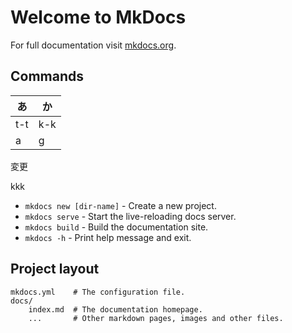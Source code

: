 # Welcome to MkDocs

For full documentation visit [mkdocs.org](https://www.mkdocs.org).

## Commands


| あ  | か  |
| --- | --- |
| t-t | k-k |
| a   | g   |

変更

kkk

* `mkdocs new [dir-name]` - Create a new project.
* `mkdocs serve` - Start the live-reloading docs server.
* `mkdocs build` - Build the documentation site.
* `mkdocs -h` - Print help message and exit.

## Project layout

    mkdocs.yml    # The configuration file.
    docs/
        index.md  # The documentation homepage.
        ...       # Other markdown pages, images and other files.
